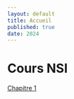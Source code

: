 ```yaml
---
layout: default
title: Accueil
published: true
date: 2024
---
```


# Cours NSI

[Chapitre 1](01-Python.md)
